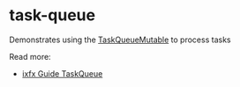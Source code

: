 # task-queue

Demonstrates using the [TaskQueueMutable](https://api.ixfx.fun/_ixfx/flow/TaskQueueMutable/) to process tasks

Read more:
* [ixfx Guide TaskQueue](https://ixfx.fun/flow/task-queue/)